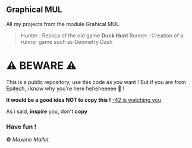 ## Graphical MUL
All my projects from the module Grahical MUL
> Hunter : Replica of the old game **Duck Hunt**
> Runner : Creation of a runner game such as Geometry Dash

# ⚠️ BEWARE ⚠️
This is a public repository, use this code as you want ! But if you are from Epitech, i know why you're here heheheeeee 👀 !

**It would be a good idea NOT to copy this !** [-42 is watching you](https://c.tenor.com/3Gw_rlLRqLcAAAAM/mayarudolph-snl.gif)

As i said, **inspire** you, don't **copy**

### Have fun !
**©** _Maxime Mallet_
